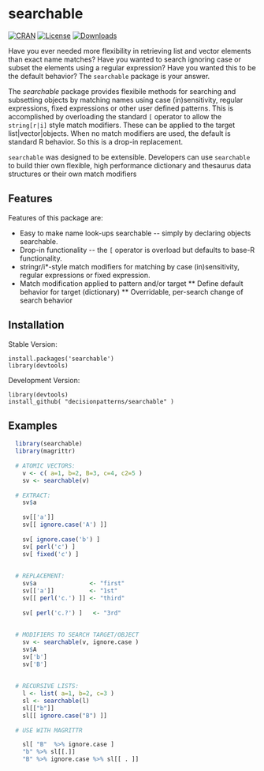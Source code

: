 # searchable

[![CRAN](http://www.r-pkg.org/badges/version/searchable)](https://cran.rstudio.com/web/packages/searchable/index.html) 
[![License](http://img.shields.io/badge/license-GPL%20%28%3E=%202%29-brightgreen.svg?style=flat)](http://www.gnu.org/licenses/gpl-2.0.html) 
[![Downloads](http://cranlogs.r-pkg.org/badges/lettercase?color=brightgreen)](http://www.r-pkg.org/pkg/searchable)
 
 
Have you ever needed more flexibility in retrieving list and vector elements than exact name matches? Have you wanted to search ignoring case or subset the elements using a regular expression? Have you wanted this to be the default behavior? The `searchable` package is your answer.  

The *searchable* package provides flexibile methods for searching and subsetting objects by matching names using case (in)sensitivity, regular expressions, fixed expressions or other user defined patterns.  This is accomplished by overloading the standard `[` operator to allow the `string[r|i]` style match modifiers. These can be applied to the target list|vector|objects. When no match modifiers are used, the default is standard R behavior. So this is a drop-in replacement.  

`searchable` was designed to be extensible. Developers can use `searchable` to build thier own flexible, high performance dictionary and thesaurus data structures or their own match modifiers


## Features

Features of this package are:

* Easy to make name look-ups searchable -- simply by declaring objects searchable.
* Drop-in functionality -- the `[` operator is overload but defaults to base-R functionality. 
* stringr/i*-style match modifiers for matching by case (in)sensitivity, regular expressions or fixed expression. 
* Match modification applied to pattern and/or target
** Define default behavior for target (dictionary)
** Overridable, per-search change of search behavior


## Installation

Stable Version:

    install.packages('searchable')
    library(devtools)
    
    
Development Version: 

    library(devtools)
    install_github( "decisionpatterns/searchable" )
    

## Examples

```R
  library(searchable)
  library(magrittr)
 
  # ATOMIC VECTORS: 
    v <- c( a=1, b=2, B=3, c=4, c2=5 )
    sv <- searchable(v)
    
  # EXTRACT:
    sv$a
     
    sv[['a']]
    sv[[ ignore.case('A') ]]
    
    sv[ ignore.case('b') ]     
    sv[ perl('c') ]
    sv[ fixed('c') ]
           
                                      
  # REPLACEMENT: 
    sv$a               <- "first" 
    sv[['a']]          <- "1st"  
    sv[[ perl('c.') ]] <- "third"
    
    sv[ perl('c.?') ]   <- "3rd"
  
  
  # MODIFIERS TO SEARCH TARGET/OBJECT
    sv <- searchable(v, ignore.case )         
    sv$A
    sv['b']
    sv['B']
  
  
  # RECURSIVE LISTS:
    l <- list( a=1, b=2, c=3 )
    sl <- searchable(l)                
    sl[["b"]]
    sl[[ ignore.case("B") ]] 
    
  # USE WITH MAGRITTR   

    sl[ "B"  %>% ignore.case ]
    "b" %>% sl[[.]]
    "B" %>% ignore.case %>% sl[[ . ]]
```
